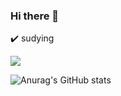 ### Hi there 👋

<!--
**sesam-me/sesam-me** is a ✨ _special_ ✨ repository because its `README.md` (this file) appears on your GitHub profile.

Here are some ideas to get you started:

- 🔭 I’m currently working on ...
- 🌱 I’m currently learning ...
- 👯 I’m looking to collaborate on ...
- 🤔 I’m looking for help with ...
- 💬 Ask me about ...
- 📫 How to reach me: ...
- 😄 Pronouns: ...
- ⚡ Fun fact: ...
-->

:heavy_check_mark: sudying

<img src="https://img.shields.io/badge/Java-004088?style=flat&logo=&logoColor=white"/>

![Anurag's GitHub stats](https://github-readme-stats.vercel.app/api?username=sesam-me&show_icons=true)
